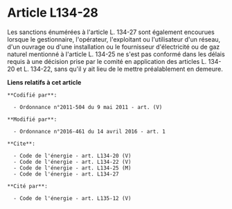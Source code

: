 # Article L134-28

Les sanctions énumérées à l'article L. 134-27 sont également encourues lorsque le gestionnaire, l'opérateur, l'exploitant ou
l'utilisateur d'un réseau, d'un ouvrage ou d'une installation ou le fournisseur d'électricité ou de gaz naturel mentionné à
l'article L. 134-25 ne s'est pas conformé dans les délais requis à une décision prise par le comité en application des
articles L. 134-20 et L. 134-22, sans qu'il y ait lieu de le mettre préalablement en demeure.

**Liens relatifs à cet article**

	**Codifié par**:

	  - Ordonnance n°2011-504 du 9 mai 2011 - art. (V)

	**Modifié par**:

	  - Ordonnance n°2016-461 du 14 avril 2016 - art. 1

	**Cite**:

	  - Code de l'énergie - art. L134-20 (V)
	  - Code de l'énergie - art. L134-22 (V)
	  - Code de l'énergie - art. L134-25 (M)
	  - Code de l'énergie - art. L134-27

	**Cité par**:

	  - Code de l'énergie - art. L135-12 (V)
